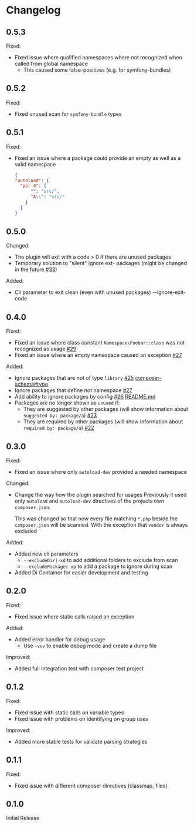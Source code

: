 # Changelog

## 0.5.3
Fixed:
- Fixed issue where qualified namespaces where not recognized when called from global namespace
  - This caused some false-positives (e.g. for symfony-bundles)

## 0.5.2
Fixed:
- Fixed unused scan for `symfony-bundle` types

## 0.5.1
Fixed:
- Fixed an issue where a package could provide an empty as well as a valid namespace

  ```json
  {
  "autoload": {
    "psr-4": {
        "": "src/",
        "A\\": "src/"
      }
    }
  }
  ```

## 0.5.0
Changed:
- The plugin will exit with a code > 0 if there are unused packages
- Temporary solution to "silent" ignore ext- packages (might be changed in the future [#33](https://github.com/icanhazstring/composer-unused/issues/33))

Added:
 - Cli parameter to exit clean (even with unused packages) --ignore-exit-code

## 0.4.0
Fixed:
- Fixed an issue where class constant `Namespace\Foobar::class` was not recognized as usage [#29](https://github.com/icanhazstring/composer-unused/issues/29)
- Fixed an issue where an empty namespace caused an exception [#27](https://github.com/icanhazstring/composer-unused/issues/27)

Added:
- Ignore packages that are not of type `library` [#25](https://github.com/icanhazstring/composer-unused/issues/25) [composer-schema#type](https://getcomposer.org/doc/04-schema.md#type)
- Ignore packages that define not namespace [#27](https://github.com/icanhazstring/composer-unused/issues/27)
- Add ability to ignore packages by config [#26](https://github.com/icanhazstring/composer-unused/issues/26) [README.md](https://github.com/icanhazstring/composer-unused#ignore-by-config)
- Packages are no longer shown as `unused` if: 
  - They are suggested by other packages (will show information about `suggested by: package/a`) [#23](https://github.com/icanhazstring/composer-unused/issues/23)
  - They are required by other packages (will show information about `required by: package/a`) [#22](https://github.com/icanhazstring/composer-unused/issues/22)

## 0.3.0
Fixed:
- Fixed an issue where only `autoload-dev` provided a needed namespace

Changed:
- Change the way how the plugin searched for usages
  Previously it used only `autoload` and `autoload-dev` directives of the projects own `composer.json`.
  
  This was changed so that now every file matching `*.php` beside the `composer.json` will be scanned.
  With the exception that `vendor` is always excluded
  
Added:
- Added new cli parameters
  - `--excludeDir|-xd` to add additional folders to exclude from scan
  - `--excludePackage|-xp` to add a package to ignore during scan
- Added Di Container for easier development and testing

## 0.2.0
Fixed:
- Fixed issue where static calls raised an exception

Added:
- Added error handler for debug usage
  - Use `-vvv` to enable debug mode and create a dump file

Improved:
- Added full integration test with composer test project

## 0.1.2
Fixed:
- Fixed issue with static calls on variable types
- Fixed issue with problems on identifying on group uses

Improved:
- Added more stable tests for validate parsing strategies

## 0.1.1
Fixed:
- Fixed issue with different composer directives (classmap, files)

## 0.1.0
Initial Release
